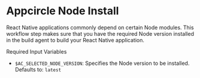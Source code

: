 # Appcircle Node Install

React Native applications commonly depend on certain Node modules. This workflow step makes sure that you have the required Node version installed in the build agent to build your React Native application.

Required Input Variables
- `$AC_SELECTED_NODE_VERSION`: Specifies the Node version to be installed. Defaults to: `latest`

